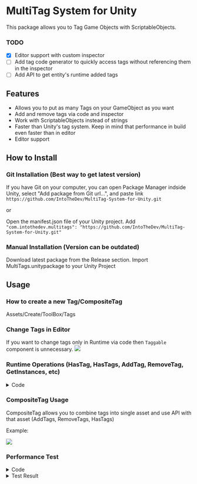 # MultiTag System for Unity
This package allows you to Tag Game Objects with ScriptableObjects.

### TODO
- [x] Editor support with custom inspector
- [ ] Add tag code generator to quickly access tags without referencing them in the inspector
- [ ] Add API to get entity's runtime added tags

## Features
- Allows you to put as many Tags on your GameObject as you want
- Add and remove tags via code and inspector
- Work with ScriptableObjects instead of strings
- Faster than Unity's tag system. Keep in mind that performance in build even faster than in editor
- Editor support

## How to Install
### Git Installation (Best way to get latest version)

If you have Git on your computer, you can open Package Manager indside Unity, select "Add package from Git url...", and paste link ```https://github.com/IntoTheDev/MultiTag-System-for-Unity.git```

or

Open the manifest.json file of your Unity project.
Add ```"com.intothedev.multitags": "https://github.com/IntoTheDev/MultiTag-System-for-Unity.git"```

### Manual Installation (Version can be outdated)
Download latest package from the Release section.
Import MultiTags.unitypackage to your Unity Project

## Usage

### How to create a new Tag/CompositeTag
Assets/Create/ToolBox/Tags

### Change Tags in Editor
If you want to change tags only in Runtime via code then ```Taggable``` component is unnecessary.
![](https://i.imgur.com/4IMUydj.png)

### Runtime Operations (HasTag, HasTags, AddTag, RemoveTag, GetInstances, etc)
<details><summary>Code</summary>	
<p>	
	
```csharp
using ToolBox.Tags;
	
public class Test : MonoBehaviour
{
	[SerializeField] private GameObject _enemy = null;
	[SerializeField] private Tag _zombieTag = null;
	[SerializeField] private CompositeTag _allEnemiesTags = null;
 
	private void Awake()
	{
		// Check for Tag
		if (_enemy.HasTag(_zombieTag))
		{
		
		}
		
		// Check for Multiple Tags
		// You can also pass in simple array of tags
		if (_enemy.HasTags(_allEnemiesTags, allRequired: false))
		{
		
		}
		
		// Add Tag
		// Be careful, if you create a copy of an existing object with added/removed tags via API (AddTag, RemoveTag, etc). 
		// These tags will not be copied to the new object. 
		// But I'll implement a way to copy tags in the future.
		_enemy.AddTag(_zombieTag);
		
		// Remove Tag
		_enemy.RemoveTag(_zombieTag);
		
		
		// Get all objects with tag
		var zombies = _zombieTag.GetInstances();
		
		foreach (var zombie in zombies)
		{
			// Do something
		}
	
		// Instead of gameObject you can use any class that inherits from Component (transform, collider, etc)
		// Example:
		_enemy.transform.AddTag(_zombieTag);
	}
}
```	

</p>
</details>

### CompositeTag Usage
CompositeTag allows you to combine tags into single asset and use API with that asset (AddTags, RemoveTags, HasTags)

Example: 

![](https://i.imgur.com/nnxY4kj.png)


### Performance Test
<details><summary>Code</summary>
<p>

```csharp
using Sirenix.OdinInspector;
using System.Diagnostics;
using ToolBox.Tags;
using UnityEngine;

namespace ToolBox.Test
{
	[DefaultExecutionOrder(-100)]
	public class Tester : MonoBehaviour
	{
		[SerializeField] private Tag _myTag = null;
		[SerializeField] private string _unityTag = null;
		[SerializeField] private GameObject _object = null;

		private const int ITERATIONS = 100000;

		[Button]
		private void MyTagTest()
		{
			Stopwatch stopwatch = new Stopwatch();
			stopwatch.Start();

			for (int j = 0; j < ITERATIONS; j++)
			{
				_object.HasTag(_myTag);
			}

			stopwatch.Stop();
			UnityEngine.Debug.Log($"Scriptable Object Tag Comparer: {stopwatch.ElapsedMilliseconds} milliseconds");
		}

		[Button]
		private void UnityTagTest()
		{
			Stopwatch stopwatch = new Stopwatch();
			stopwatch.Start();

			for (int j = 0; j < ITERATIONS; j++)
			{
				_object.CompareTag(_unityTag);
			}

			stopwatch.Stop();
			UnityEngine.Debug.Log($"Unity Tag Comparer: {stopwatch.ElapsedMilliseconds} milliseconds");
		}
	}
}

```
</p>
</details>

<details><summary>Test Result</summary>	
<p>
	
![Result](https://imgur.com/c8rnKdo.png)

</p>
</details>





